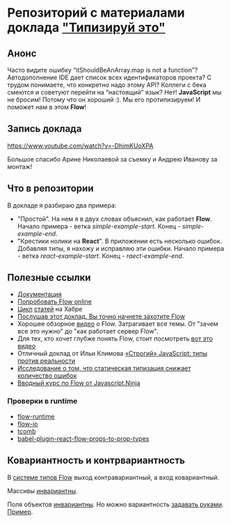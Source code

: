# Репозиторий с материалами доклада ["Типизируй этo"](https://events.epam.com/events/nightit/talks/4493)
## Анонс
Часто видите ошибку “itShouldBeAnArray.map is not a function”? 
Автодополнение IDE дает список всех идентификаторов проекта?
С трудом понимаете, что конкретно надо этому API?
Коллеги с бека смеются и советуют перейти на “настоящий” язык?
Нет! **JavaScript** мы не бросим! Потому что он хороший :).
Мы его протипизируем! И поможет нам в этом **Flow**!

## Запись доклада

https://www.youtube.com/watch?v=-DhimKUoXPA

Большое спасибо Арине Николаевой за съемку и Андрею Иванову за монтаж!

## Что в репозитории
В докладе я разбираю два примера:
- "Простой". На нем я в двух словах объяснил, как работает **Flow**.
 Начало примера - ветка *simple-example-start*.
 Конец - *simple-example-end*.
- "Крестики нолики на **React**". В приложении есть несколько ошибок. 
 Добавляя типы, я нахожу и исправляю эти ошибки. 
 Начало примера - ветка *react-example-start*.
 Конец - *raect-example-end*.

## Полезные ссылки
- [Документация](https://flow.org/en/docs/) 
- [Попробовать Flow online](https://flow.org/try/)
- [Цикл](https://habrahabr.ru/post/326304/) [статей](https://habrahabr.ru/post/326394/) на Хабре
- [Послушав этот доклад, Вы точно начнете захотите Flow](https://www.youtube.com/watch?v=V1po0BT7kac)
- Хорошее обзорное [видео](https://www.youtube.com/watch?v=IwVyroc__bM) о Flow. Затрагивает все темы. От "зачем все это нужно" до "как работает сервер Flow".
- Для тех, кто хочет глубже понять Flow, стоит посмотреть [вот это видео](https://www.youtube.com/watch?v=VEaDsKyDxkY)
- Отличный доклад от Ильи Климова [«Строгий» JavaScript: типы против реальности](https://www.youtube.com/watch?time_continue=1&v=etKOc80-cw0)
- [Исследование о том, что статическая типизация снижает количество ошибок](https://blog.acolyer.org/2017/09/19/to-type-or-not-to-type-quantifying-detectable-bugs-in-javascript) 
- [Вводный курс по Flow от Javascript.Ninja](https://www.youtube.com/playlist?list=PLvTBThJr861zvILAjREUakZ6E5l7h7lsZ)


### Проверки в runtime
- [flow-runtime](https://codemix.github.io/flow-runtime)
- [flow-io](https://github.com/gcanti/flow-io)
- [tcomb](https://github.com/gcanti/babel-plugin-tcomb)
- [babel-plugin-react-flow-props-to-prop-types ](https://github.com/thejameskyle/babel-plugin-react-flow-props-to-prop-types)


## Ковариантность и контрвариантность 
В [системе типов Flow](https://flow.org/en/docs/lang/variance/) выход контравариантный, а вход ковариантный.

Массивы [инвариантны](https://flow.org/try/#0PQKgBAAgZgNg9gdzCYAoAxjAhgZx2AQTAG8BfAbg2zzACEwBTADwBcGA7AE3yLMs1z4Awo1YdudEhVQY47HCzBYATsqwBPAPJQCALkKqNAHgIA+MAF4wAbQC6-OQqWGtUIfoIujQ81bsP5RSE4ADcVAEssdnQGDy9aX2c1VyEAp2D2FjUw5Ujo2INkowTLJI1tAnIgA). 

Поля объектов [инвариантны](https://flow.org/try/#0MYGwhgzhAEAKCmAnCB7AdtA3tNYC28AXNBAC6ICWaA5tAL4BQokMAongA4goCe880eAA9S8NABMYCZOizRx8DmESkCaUsTKUa9BgwBuywZ258icgO4ALFMXZde-etAC8lm8TTwL0e6ad0ANwGRhxIqGjE2Na2cOGydK7GDmbBQA).
Но можно вариантность [задавать руками](https://flow.org/en/docs/types/interfaces/#toc-interface-property-variance-read-only-and-write-only). 
[Пример](https://flow.org/try/#0PQKgBAAgZgNg9gdzCYAoAxjAhgZx2AIQFMBLAOwHMwBvAXw2zzAAUiAnHOMsIgDwBciZACb5i5KtTBksAWyIAuMDn5sJYeplz4AorIAO8AJ5EiPAUNEt2nblOFF9WNv3ll+SlWsobUqAG7OPAbGpkpSCAAWcEp6hnAmZrRgALw0YFEx0kRIcaFJANwBQQBGpJThGdFK4j7JaRHV2Ui1VLRFgWxg6HCdJFjulQDUmUqsHFwaqcHxiR1BPe5sWH0DHukAtKPWE9z1YGUSBUA).
